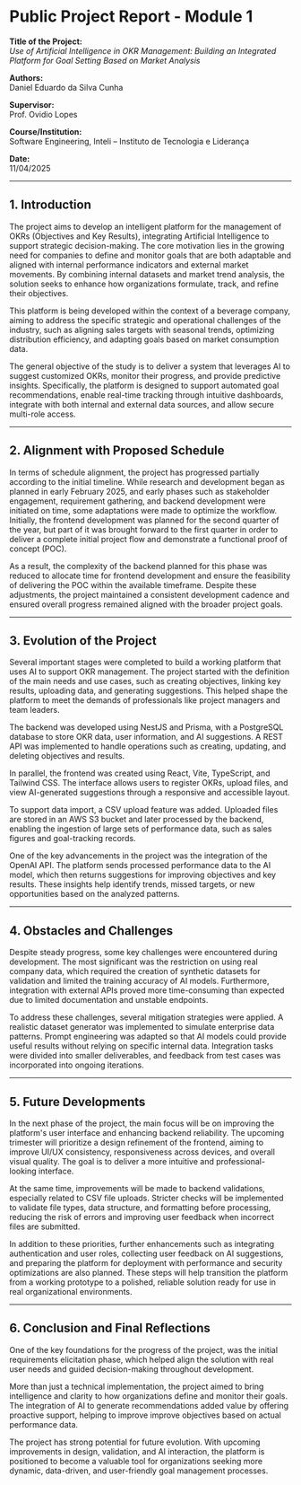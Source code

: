 # Public Project Report - Module 1

**Title of the Project:**  
*Use of Artificial Intelligence in OKR Management: Building an Integrated Platform for Goal Setting Based on Market Analysis*

**Authors:**  
Daniel Eduardo da Silva Cunha

**Supervisor:**  
Prof. Ovidio Lopes

**Course/Institution:**  
Software Engineering, Inteli – Instituto de Tecnologia e Liderança

**Date:**  
11/04/2025

---

## 1. Introduction

The project aims to develop an intelligent platform for the management of OKRs (Objectives and Key Results), integrating Artificial Intelligence to support strategic decision-making. The core motivation lies in the growing need for companies to define and monitor goals that are both adaptable and aligned with internal performance indicators and external market movements. By combining internal datasets and market trend analysis, the solution seeks to enhance how organizations formulate, track, and refine their objectives.

This platform is being developed within the context of a beverage company, aiming to address the specific strategic and operational challenges of the industry, such as aligning sales targets with seasonal trends, optimizing distribution efficiency, and adapting goals based on market consumption data.

The general objective of the study is to deliver a system that leverages AI to suggest customized OKRs, monitor their progress, and provide predictive insights. Specifically, the platform is designed to support automated goal recommendations, enable real-time tracking through intuitive dashboards, integrate with both internal and external data sources, and allow secure multi-role access.

---

## 2. Alignment with Proposed Schedule

In terms of schedule alignment, the project has progressed partially according to the initial timeline. While research and development began as planned in early February 2025, and early phases such as stakeholder engagement, requirement gathering, and backend development were initiated on time, some adaptations were made to optimize the workflow. Initially, the frontend development was planned for the second quarter of the year, but part of it was brought forward to the first quarter in order to deliver a complete initial project flow and demonstrate a functional proof of concept (POC).

As a result, the complexity of the backend planned for this phase was reduced to allocate time for frontend development and ensure the feasibility of delivering the POC within the available timeframe. Despite these adjustments, the project maintained a consistent development cadence and ensured overall progress remained aligned with the broader project goals.

---

## 3. Evolution of the Project

Several important stages were completed to build a working platform that uses AI to support OKR management. The project started with the definition of the main needs and use cases, such as creating objectives, linking key results, uploading data, and generating suggestions. This helped shape the platform to meet the demands of professionals like project managers and team leaders.

The backend was developed using NestJS and Prisma, with a PostgreSQL database to store OKR data, user information, and AI suggestions. A REST API was implemented to handle operations such as creating, updating, and deleting objectives and results.

In parallel, the frontend was created using React, Vite, TypeScript, and Tailwind CSS. The interface allows users to register OKRs, upload files, and view AI-generated suggestions through a responsive and accessible layout.

To support data import, a CSV upload feature was added. Uploaded files are stored in an AWS S3 bucket and later processed by the backend, enabling the ingestion of large sets of performance data, such as sales figures and goal-tracking records.

One of the key advancements in the project was the integration of the OpenAI API. The platform sends processed performance data to the AI model, which then returns suggestions for improving objectives and key results. These insights help identify trends, missed targets, or new opportunities based on the analyzed patterns.

---

## 4. Obstacles and Challenges

Despite steady progress, some key challenges were encountered during development. The most significant was the restriction on using real company data, which required the creation of synthetic datasets for validation and limited the training accuracy of AI models. Furthermore, integration with external APIs proved more time-consuming than expected due to limited documentation and unstable endpoints.

To address these challenges, several mitigation strategies were applied. A realistic dataset generator was implemented to simulate enterprise data patterns. Prompt engineering was adapted so that AI models could provide useful results without relying on specific internal data. Integration tasks were divided into smaller deliverables, and feedback from test cases was incorporated into ongoing iterations.

---

## 5. Future Developments

In the next phase of the project, the main focus will be on improving the platform's user interface and enhancing backend reliability. The upcoming trimester will prioritize a design refinement of the frontend, aiming to improve UI/UX consistency, responsiveness across devices, and overall visual quality. The goal is to deliver a more intuitive and professional-looking interface.

At the same time, improvements will be made to backend validations, especially related to CSV file uploads. Stricter checks will be implemented to validate file types, data structure, and formatting before processing, reducing the risk of errors and improving user feedback when incorrect files are submitted.

In addition to these priorities, further enhancements such as integrating authentication and user roles, collecting user feedback on AI suggestions, and preparing the platform for deployment with performance and security optimizations are also planned. These steps will help transition the platform from a working prototype to a polished, reliable solution ready for use in real organizational environments.

---

## 6. Conclusion and Final Reflections

One of the key foundations for the progress of the project, was the initial requirements elicitation phase, which helped align the solution with real user needs and guided decision-making throughout development.

More than just a technical implementation, the project aimed to bring intelligence and clarity to how organizations define and monitor their goals. The integration of AI to generate recommendations added value by offering proactive support, helping to improve improve objectives based on actual performance data.

The project has strong potential for future evolution. With upcoming improvements in design, validation, and AI interaction, the platform is positioned to become a valuable tool for organizations seeking more dynamic, data-driven, and user-friendly goal management processes.


